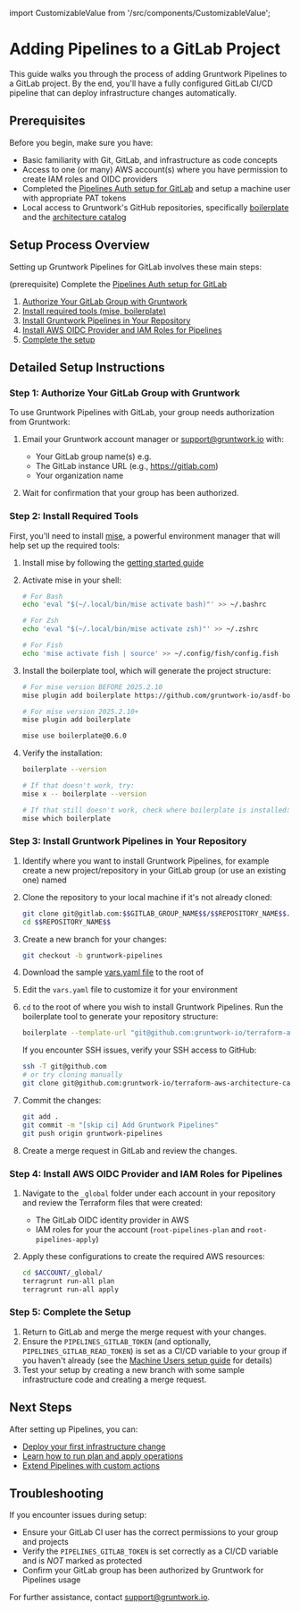 import CustomizableValue from '/src/components/CustomizableValue';

# Adding Pipelines to a GitLab Project

This guide walks you through the process of adding Gruntwork Pipelines to a GitLab project. By the end, you'll have a fully configured GitLab CI/CD pipeline that can deploy infrastructure changes automatically.

## Prerequisites

Before you begin, make sure you have:

- Basic familiarity with Git, GitLab, and infrastructure as code concepts
- Access to one (or many) AWS account(s) where you have permission to create IAM roles and OIDC providers
- Completed the [Pipelines Auth setup for GitLab](/2.0/docs/pipelines/installation/viamachineusers#gitlab) and setup a machine user with appropriate PAT tokens
- Local access to Gruntwork's GitHub repositories, specifically [boilerplate](https://github.com/gruntwork-io/boilerplate) and the [architecture catalog](https://github.com/gruntwork-io/terraform-aws-architecture-catalog/)

## Setup Process Overview

Setting up Gruntwork Pipelines for GitLab involves these main steps:

(prerequisite) Complete the [Pipelines Auth setup for GitLab](/2.0/docs/pipelines/installation/viamachineusers#gitlab)

1. [Authorize Your GitLab Group with Gruntwork](#step-1-authorize-your-gitlab-group-with-gruntwork)
2. [Install required tools (mise, boilerplate)](#step-2-install-required-tools)
3. [Install Gruntwork Pipelines in Your Repository](#step-3-install-gruntwork-pipelines-in-your-repository)
4. [Install AWS OIDC Provider and IAM Roles for Pipelines](#step-4-install-aws-oidc-provider-and-iam-roles-for-pipelines)
5. [Complete the setup](#step-5-complete-the-setup)

## Detailed Setup Instructions

### Step 1: Authorize Your GitLab Group with Gruntwork

To use Gruntwork Pipelines with GitLab, your group needs authorization from Gruntwork:

1. Email your Gruntwork account manager or support@gruntwork.io with:
   - Your GitLab group name(s) e.g. <CustomizableValue id="GITLAB_GROUP_NAME" />
   - The GitLab instance URL (e.g., https://gitlab.com)
   - Your organization name

2. Wait for confirmation that your group has been authorized.

### Step 2: Install Required Tools

First, you'll need to install [mise](https://mise.jdx.dev/), a powerful environment manager that will help set up the required tools:

1. Install mise by following the [getting started guide](https://mise.jdx.dev/getting-started.html)

2. Activate mise in your shell:
   ```bash
   # For Bash
   echo 'eval "$(~/.local/bin/mise activate bash)"' >> ~/.bashrc

   # For Zsh
   echo 'eval "$(~/.local/bin/mise activate zsh)"' >> ~/.zshrc

   # For Fish
   echo 'mise activate fish | source' >> ~/.config/fish/config.fish
   ```

3. Install the boilerplate tool, which will generate the project structure:
   ```bash
   # For mise version BEFORE 2025.2.10
   mise plugin add boilerplate https://github.com/gruntwork-io/asdf-boilerplate.git

   # For mise version 2025.2.10+
   mise plugin add boilerplate

   mise use boilerplate@0.6.0
   ```

4. Verify the installation:
   ```bash
   boilerplate --version

   # If that doesn't work, try:
   mise x -- boilerplate --version

   # If that still doesn't work, check where boilerplate is installed:
   mise which boilerplate
   ```

### Step 3: Install Gruntwork Pipelines in Your Repository

1. Identify where you want to install Gruntwork Pipelines, for example create a new project/repository in your GitLab group (or use an existing one) named <CustomizableValue id="REPOSITORY_NAME" />

2. Clone the repository to your local machine if it's not already cloned:
   ```bash
   git clone git@gitlab.com:$$GITLAB_GROUP_NAME$$/$$REPOSITORY_NAME$$.git
   cd $$REPOSITORY_NAME$$
   ```
3. Create a new branch for your changes:
   ```bash
   git checkout -b gruntwork-pipelines
   ```

4. Download the sample [vars.yaml file](https://github.com/gruntwork-io/terraform-aws-architecture-catalog/blob/main/examples/gitlab-pipelines/vars.yaml) to the root of <CustomizableValue id="REPOSITORY_NAME" />

4. Edit the `vars.yaml` file to customize it for your environment

5. `cd` to the root of <CustomizableValue id="REPOSITORY_NAME" /> where you wish to install Gruntwork Pipelines.  Run the boilerplate tool to generate your repository structure:
   ```bash
   boilerplate --template-url "git@github.com:gruntwork-io/terraform-aws-architecture-catalog.git//templates/gitlab-pipelines-infrastructure-live-root/?ref=v2.12.9" --output-folder . --var-file vars.yaml --non-interactive
   ```

   If you encounter SSH issues, verify your SSH access to GitHub:
   ```bash
   ssh -T git@github.com
   # or try cloning manually
   git clone git@github.com:gruntwork-io/terraform-aws-architecture-catalog.git
   ```

6. Commit the changes:
   ```bash
   git add .
   git commit -m "[skip ci] Add Gruntwork Pipelines"
   git push origin gruntwork-pipelines
   ```

7. Create a merge request in GitLab and review the changes.

### Step 4: Install AWS OIDC Provider and IAM Roles for Pipelines


1. Navigate to the `_global` folder under each account in your repository and review the Terraform files that were created:
   - The GitLab OIDC identity provider in AWS
   - IAM roles for your the account (`root-pipelines-plan` and `root-pipelines-apply`)

2. Apply these configurations to create the required AWS resources:
   ```bash
   cd $ACCOUNT/_global/
   terragrunt run-all plan
   terragrunt run-all apply
   ```


### Step 5: Complete the Setup

1. Return to GitLab and merge the merge request with your changes.
2. Ensure the `PIPELINES_GITLAB_TOKEN` (and optionally, `PIPELINES_GITLAB_READ_TOKEN`) is set as a CI/CD variable to your group if you haven't already (see the [Machine Users setup guide](/2.0/docs/pipelines/installation/viamachineusers#gitlab) for details)
3. Test your setup by creating a new branch with some sample infrastructure code and creating a merge request.

## Next Steps

After setting up Pipelines, you can:

- [Deploy your first infrastructure change](/2.0/docs/pipelines/tutorials/deploying-your-first-infrastructure-change)
- [Learn how to run plan and apply operations](/2.0/docs/pipelines/guides/running-plan-apply)
- [Extend Pipelines with custom actions](/2.0/docs/pipelines/guides/extending-pipelines)

## Troubleshooting

If you encounter issues during setup:

- Ensure your GitLab CI user has the correct permissions to your group and projects
- Verify the `PIPELINES_GITLAB_TOKEN` is set correctly as a CI/CD variable and is *NOT* marked as protected
- Confirm your GitLab group has been authorized by Gruntwork for Pipelines usage

For further assistance, contact [support@gruntwork.io](mailto:support@gruntwork.io).
